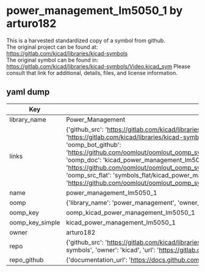# power_management_lm5050_1 by arturo182  
This is a harvested standardized copy of a symbol from github.  
The original project can be found at:  
https://gitlab.com/kicad/libraries/kicad-symbols  
The original symbol can be found in:
https://gitlab.com/kicad/libraries/kicad-symbols/Video.kicad_sym
Please consult that link for additional, details, files, and license information.  
## yaml dump  
| Key | Value |  
| --- | --- |  
| library_name | Power_Management |  
| links | {'github_src': 'https://gitlab.com/kicad/libraries/kicad-symbols/Video.kicad_sym', 'github_src_repo': 'https://gitlab.com/kicad/libraries/kicad-symbols', 'oomp_bot': 'kicad_power_management_lm5050_1/working', 'oomp_bot_github': 'https://github.com/oomlout/oomlout_oomp_symbol_bot/tree/main/kicad_power_management_lm5050_1/working', 'oomp_doc': 'kicad_power_management_lm5050_1/working', 'oomp_doc_github': 'https://github.com/oomlout/oomlout_oomp_symbol_doc/tree/main/kicad_power_management_lm5050_1/working', 'oomp_src_flat': 'symbols_flat/kicad_power_management_lm5050_1/working', 'oomp_src_flat_github': 'https://github.com/oomlout/oomlout_oomp_symbol_src/tree/main/kicad_power_management_lm5050_1/working'} |  
| name | power_management_lm5050_1 |  
| oomp | {'library_name': 'power_management', 'owner_name': 'kicad', 'symbol_name': 'power_management_lm5050_1'} |  
| oomp_key | oomp_kicad_power_management_lm5050_1 |  
| oomp_key_simple | kicad_power_management_lm5050_1 |  
| owner | arturo182 |  
| repo | {'github_src': 'https://gitlab.com/kicad/libraries/kicad-symbols/Video.kicad_sym', 'name': 'libraries/kicad-symbols', 'owner': 'kicad', 'url': 'https://gitlab.com/kicad/libraries/kicad-symbols'} |  
| repo_github | {'documentation_url': 'https://docs.github.com/rest/repos/repos#get-a-repository', 'message': 'Not Found'} |  

